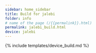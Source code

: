 ```yaml
---
sidebar: home_sidebar
title: Build for jalebi
folder: info
# name of the page (/{{permalink}}.html)
permalink: jalebi_build.html
device: jalebi
---
```

{% include templates/device_build.md %}
